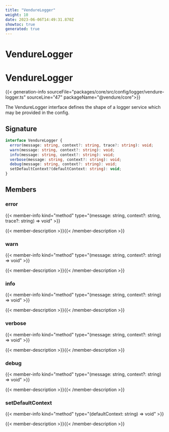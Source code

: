 ```yaml
---
title: "VendureLogger"
weight: 10
date: 2023-06-06T14:49:31.870Z
showtoc: true
generated: true
---
```

<!-- This file was generated from the Vendure source. Do not modify. Instead, re-run the "docs:build" script -->

# VendureLogger
<div class="symbol">


# VendureLogger

{{< generation-info sourceFile="packages/core/src/config/logger/vendure-logger.ts" sourceLine="47" packageName="@vendure/core">}}

The VendureLogger interface defines the shape of a logger service which may be provided in
the config.

## Signature

```TypeScript
interface VendureLogger {
  error(message: string, context?: string, trace?: string): void;
  warn(message: string, context?: string): void;
  info(message: string, context?: string): void;
  verbose(message: string, context?: string): void;
  debug(message: string, context?: string): void;
  setDefaultContext?(defaultContext: string): void;
}
```
## Members

### error

{{< member-info kind="method" type="(message: string, context?: string, trace?: string) => void"  >}}

{{< member-description >}}{{< /member-description >}}

### warn

{{< member-info kind="method" type="(message: string, context?: string) => void"  >}}

{{< member-description >}}{{< /member-description >}}

### info

{{< member-info kind="method" type="(message: string, context?: string) => void"  >}}

{{< member-description >}}{{< /member-description >}}

### verbose

{{< member-info kind="method" type="(message: string, context?: string) => void"  >}}

{{< member-description >}}{{< /member-description >}}

### debug

{{< member-info kind="method" type="(message: string, context?: string) => void"  >}}

{{< member-description >}}{{< /member-description >}}

### setDefaultContext

{{< member-info kind="method" type="(defaultContext: string) => void"  >}}

{{< member-description >}}{{< /member-description >}}


</div>
